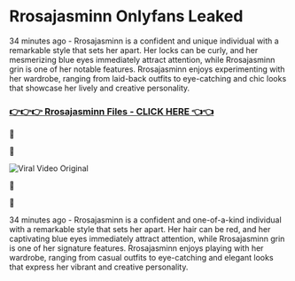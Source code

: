 # Rrosajasminn Onlyfans Leaked

<p>34 minutes ago - Rrosajasminn is a confident and unique individual with a remarkable style that sets her apart. Her locks can be curly, and her mesmerizing blue eyes immediately attract attention, while Rrosajasminn grin is one of her notable features. Rrosajasminn enjoys experimenting with her wardrobe, ranging from laid-back outfits to eye-catching and chic looks that showcase her lively and creative personality.</p><p>
<h3><a href="https://fansleaks.com-getfree.pro/rrosajasminn" rel="nofollow">👉👉👉 Rrosajasminn Files - CLICK HERE 👈👈</a></h3>
<p>🔻</p>
<p>🔻</p> <p>
<a href="https://fansleaks.com-getfree.pro/rrosajasminn" rel="nofollow"><img src="https://i.imgur.com/0ZbtXZ5.gif" alt="Viral Video Original" style="max-width: 100%; display: inline-block;" data-target="animated-image.originalImage"></a>
<p>🔻</p>
<p>🔻</p> <p>34 minutes ago - Rrosajasminn is a confident and one-of-a-kind individual with a remarkable style that sets her apart. Her hair can be red, and her captivating blue eyes immediately attract attention, while Rrosajasminn grin is one of her signature features. Rrosajasminn enjoys playing with her wardrobe, ranging from casual outfits to eye-catching and elegant looks that express her vibrant and creative personality.</p>